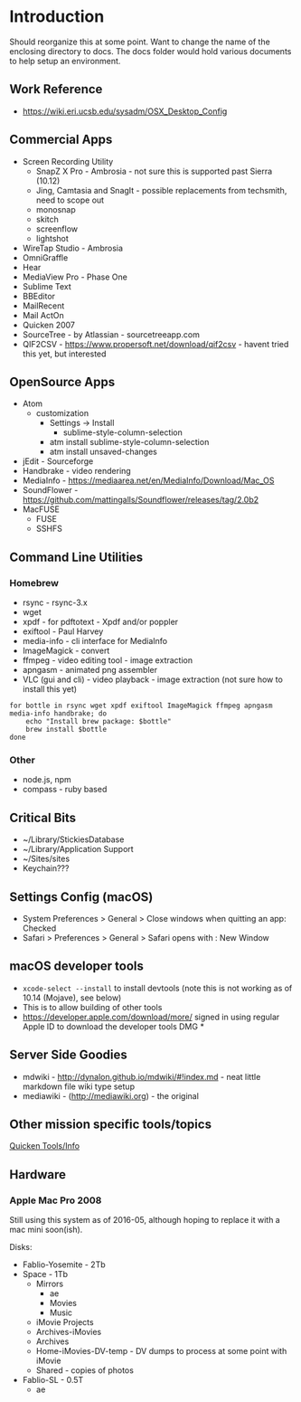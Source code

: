 # Introduction
Should reorganize this at some point.  Want to change the name of the enclosing directory to docs.
The docs folder would hold various documents to help setup an environment.

## Work Reference
* https://wiki.eri.ucsb.edu/sysadm/OSX_Desktop_Config

## Commercial Apps
* Screen Recording Utility
  * SnapZ X Pro - Ambrosia - not sure this is supported past Sierra (10.12)
  * Jing, Camtasia and SnagIt - possible replacements from techsmith, need to scope out
  * monosnap
  * skitch
  * screenflow
  * lightshot
* WireTap Studio - Ambrosia
* OmniGraffle
* Hear
* MediaView Pro - Phase One
* Sublime Text
* BBEditor
* MailRecent
* Mail ActOn
* Quicken 2007
* SourceTree - by Atlassian - sourcetreeapp.com
* QIF2CSV - https://www.propersoft.net/download/qif2csv - havent tried this yet, but interested

## OpenSource Apps
* Atom
  * customization
    * Settings -> Install 
      * sublime-style-column-selection
    * atm install sublime-style-column-selection
    * atm install unsaved-changes
* jEdit - Sourceforge
* Handbrake - video rendering
* MediaInfo - https://mediaarea.net/en/MediaInfo/Download/Mac_OS
* SoundFlower - https://github.com/mattingalls/Soundflower/releases/tag/2.0b2
* MacFUSE
  * FUSE
  * SSHFS

## Command Line Utilities
### Homebrew
* rsync - rsync-3.x
* wget
* xpdf - for pdftotext - Xpdf and/or poppler
* exiftool - Paul Harvey
* media-info - cli interface for MediaInfo
* ImageMagick - convert
* ffmpeg - video editing tool - image extraction
* apngasm - animated png assembler
* VLC (gui and cli) - video playback - image extraction (not sure how to install this yet)

```
for bottle in rsync wget xpdf exiftool ImageMagick ffmpeg apngasm media-info handbrake; do
    echo "Install brew package: $bottle"
    brew install $bottle
done
```

### Other
* node.js, npm
* compass - ruby based

## Critical Bits
* ~/Library/StickiesDatabase
* ~/Library/Application Support
* ~/Sites/sites
* Keychain???

## Settings Config (macOS)
* System Preferences > General > Close windows when quitting an app: Checked
* Safari > Preferences > General > Safari opens with : New Window

## macOS developer tools
* ```xcode-select --install``` to install devtools (note this is not working as of 10.14 (Mojave), see below)
* This is to allow building of other tools
* https://developer.apple.com/download/more/ signed in using regular Apple ID to download the developer tools DMG
  * 

## Server Side Goodies
* mdwiki - http://dynalon.github.io/mdwiki/#!index.md - neat little markdown file wiki type setup
* mediawiki - (http://mediawiki.org) - the original 

## Other mission specific tools/topics
[Quicken Tools/Info](QuickenTools.md)

## Hardware
### Apple Mac Pro 2008
Still using this system as of 2016-05, although hoping to replace it with a mac mini soon(ish).

Disks:
* Fablio-Yosemite - 2Tb
* Space - 1Tb
  * Mirrors
    * ae
    * Movies
    * Music
  * iMovie Projects
  * Archives-iMovies
  * Archives
  * Home-iMovies-DV-temp - DV dumps to process at some point with iMovie
  * Shared - copies of photos
* Fablio-SL - 0.5T
  * ae


